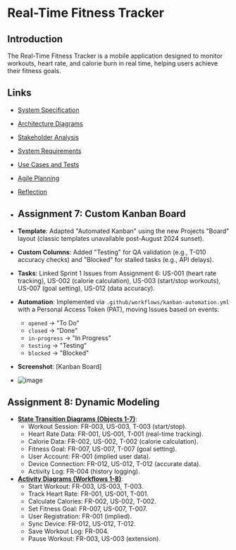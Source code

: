 # Real-Time Fitness Tracker
## Introduction
The Real-Time Fitness Tracker is a mobile application designed to monitor workouts, heart rate, and calorie burn in real time, helping users achieve their fitness goals.

## Links
- [System Specification](SPECIFICATION.md)
- [Architecture Diagrams](ARCHITECTURE.md)
- [Stakeholder Analysis](STAKEHOLDER_ANALYSIS.md)
- [System Requirements](SYSTEM_REQUIREMENTS.md)
- [Use Cases and Tests](USE_CASES_AND_TESTS.md)
- [Agile Planning](AGILE_PLANNING.md)
- [Reflection](REFLECTION.md)

- ## Assignment 7: Custom Kanban Board
- **Template**: Adapted "Automated Kanban" using the new Projects "Board" layout (classic templates unavailable post-August 2024 sunset).
- **Custom Columns**: Added "Testing" for QA validation (e.g., T-010 accuracy checks) and "Blocked" for stalled tasks (e.g., API delays).
- **Tasks**: Linked Sprint 1 Issues from Assignment 6: US-001 (heart rate tracking), US-002 (calorie calculation), US-003 (start/stop workouts), US-007 (goal setting), US-012 (data accuracy).
- **Automation**: Implemented via `.github/workflows/kanban-automation.yml` with a Personal Access Token (PAT), moving Issues based on events:
  - `opened` → "To Do"
  - `closed` → "Done"
  - `in-progress` → "In Progress"
  - `testing` → "Testing"
  - `blocked` → "Blocked"
- **Screenshot**: [Kanban Board]
- ![image](https://github.com/user-attachments/assets/a132b681-d07a-4e10-91d1-3d6c62233816)

## Assignment 8: Dynamic Modeling
- **[State Transition Diagrams (Objects 1-7)](state_transitions.md)**:
  - Workout Session: FR-003, US-003, T-003 (start/stop).
  - Heart Rate Data: FR-001, US-001, T-001 (real-time tracking).
  - Calorie Data: FR-002, US-002, T-002 (calorie calculation).
  - Fitness Goal: FR-007, US-007, T-007 (goal setting).
  - User Account: FR-001 (implied user data).
  - Device Connection: FR-012, US-012, T-012 (accurate data).
  - Activity Log: FR-004 (history logging).
- **[Activity Diagrams (Workflows 1-8)](activity_diagrams.md)**:
  - Start Workout: FR-003, US-003, T-003.
  - Track Heart Rate: FR-001, US-001, T-001.
  - Calculate Calories: FR-002, US-002, T-002.
  - Set Fitness Goal: FR-007, US-007, T-007.
  - User Registration: FR-001 (implied).
  - Sync Device: FR-012, US-012, T-012.
  - Save Workout Log: FR-004.
  - Pause Workout: FR-003, US-003 (extension).



